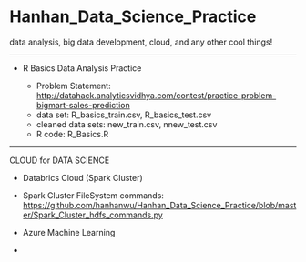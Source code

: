 # Hanhan_Data_Science_Practice
data analysis, big data development, cloud, and any other cool things!


********************************************

* R Basics Data Analysis Practice

  * Problem Statement: http://datahack.analyticsvidhya.com/contest/practice-problem-bigmart-sales-prediction
  * data set: R_basics_train.csv, R_basics_test.csv
  * cleaned data sets: new_train.csv, nnew_test.csv
  * R code: R_Basics.R


********************************************

CLOUD for DATA SCIENCE

* Databrics Cloud (Spark Cluster)
 
 * Spark Cluster FileSystem commands:
 https://github.com/hanhanwu/Hanhan_Data_Science_Practice/blob/master/Spark_Cluster_hdfs_commands.py


* Azure Machine Learning
  
 * 
